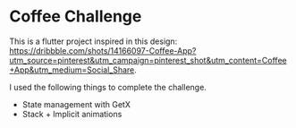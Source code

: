 # Coffee Challenge
This is a flutter project inspired in this design: https://dribbble.com/shots/14166097-Coffee-App?utm_source=pinterest&utm_campaign=pinterest_shot&utm_content=Coffee+App&utm_medium=Social_Share.


I used the following things to complete the challenge.
- State management with GetX
- Stack + Implicit animations


